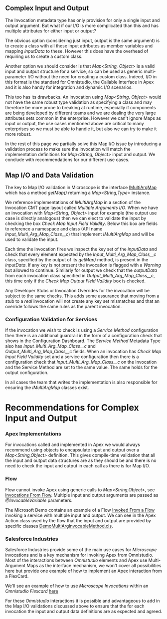 ## Complex Input and Output

The Invocation metadata type has only provision for only a single input and output argument. But what if our I/O is more complicated than this and has multiple attributes for either input or output? 

The obvious option (considering just input, output is the same argument) is to create a class with all these input attributes as member variables and mapping *inputData* to these. However this does have the overhead of requiring us to create a custom class.

Another option we should consider is that *Map<String, Object>* is a valid input and output structure for a service, so can be used as generic multi-parameter I/O without the need for creating a custom class. 
Indeed, I/O in this format is the standard for Omnistudio, the Callable Interface in Apex and it is also handy for integration and dynamic I/O scenarios.

This too has its drawbacks. An invocation using *Map<String, Object>* would not have the same robust type validation as specifying a class and may therefore be more prone to breaking at runtime, especially if components are being developed by different teams and we are dealing the very large attributes sets common in the enterprise. However we can't ignore Maps as input or output, the use cases mentioned above are critical to many enterprises so we must be able to handle it, but also we can try to make it more robust.

In the rest of this page we partially solve this Map I/O issue by introducing a validation process to make sure the invocation will match the implementation definitions for *Map<String, Object>* input and output. We conclude with recommendations for our different use cases.

## Map I/O and Data Validation

The key to Map I/O validation in Microscope is the interface [IMultiArgMap](https://github.com/kevinhenryburke/frictionless/blob/master/serviceBase/force-app/Framework/interfaces/IMultiArgMap.cls) which has a method *getMap()* returning a *Map<String,Type>* instance. 

We reference implementations of *IMultiArgMap* in a section of the Invocation CMT page layout called *Multiple Arguments I/O*. When we have an invocation with *Map<String, Object>* input for example (the output use case is directly analogous) then we can elect to validate the input by checking the box *Check Map Input Field Validity*. 
Below this box are fields to reference a namespace and class (API name *Input_Multi_Arg_Map_Class__c*) that implement  *IMultiArgMap* and will be used to validate the input.

Each time the invocation fires we inspect the key set of the *inputData* and check that every element expected by the *Input_Multi_Arg_Map_Class__c* class, specified by the output of its *getMap)* method, is present in the *inputData*. If any key is not present the invocation is flagged with a *Warning* but allowed to continue. Similarly for output we check that the *outputData* from each invocation class specified in *Output_Multi_Arg_Map_Class__c*, this time only if the *Check Map Output Field Validity* box is checked.

Any Developer Stubs or Invocation Overrides for the invocation will be subject to the same checks. This adds some assurance that moving from a stub to a *real* invocation will not create any key set mismatches and that an override follows the same rules as the parent invocation.


### Configuration Validation for Services

If the invocation we wish to check is using a *Service Method* configuration then there is an additional guardrail in the form of a configuration check that shows in the Configuration Dashboard. The  *Service Method* Metadata Type also has *Input_Multi_Arg_Map_Class__c* and *Output_Multi_Arg_Map_Class__c* fields. When an invocation has *Check Map Input Field Validity* set and a service configuration then there is a configuration check that *Input_Multi_Arg_Map_Class__c* on the Invocation and the Service Method are set to the same value. The same holds for the output configuration.

In all cases the team that writes the implementation is also responsible for ensuring the *IMultiArgMap* classes exist.


# Recommendations for Complex Input and Output

### Apex Implementations
For invocations called and implemented in Apex we would always recommend using objects to encapsulate input and output over a *Map<String,Object>* definition. This gives compile-time validation that all the input and output data structures are as they should be and there is no need to check the input and output in each call as there is for Map I/O.

### Flow
Flow cannot invoke Apex using generic calls to *Map<String,Object>*, see [Invocations From Flow](./InvocationFromFlow.md). Multiple input and output arguments are passed as *@InvocableVariable* parameters. 

The Microsoft Demo contains an example of a Flow [Invoked From a Flow](https://github.com/kevinhenryburke/frictionless/blob/master/demo/force-app/flows/Demo_Multi_Arg/Demo_Multi_Arg.flow-meta.xml) invoking a service with multiple input and output. We can see in the Apex Action class used by the flow that the input and output are provided by specific classes [DemoMultiArgInvocableMethod.cls](https://github.com/kevinhenryburke/frictionless/blob/master/demo/force-app/flows/Demo_Multi_Arg/classes/DemoMultiArgInvocableMethod.cls).

### Salesforce Industries

Salesforce Industries provide some of the main use cases for *Microscope* invocations and is a key mechanism for invoking Apex from Omnistudio. Most of the interactions between *Omnistudio* elements and Apex use Multi-Argument Maps as the interface mechanism, we won't cover all possibilities here but provide one example of how to implement an Apex interaction from a FlexCard. 

We'll see an example of how to use *Microscope Invocations* within an *Omnistudio Flexcard* [here](./IndustryIO.md)

For these *Omnistudio* interactions it is possible and advantageous to add in the Map I/O validations discussed above to ensure that the for each invocation the input and output data definitions are as expected and agreed.

